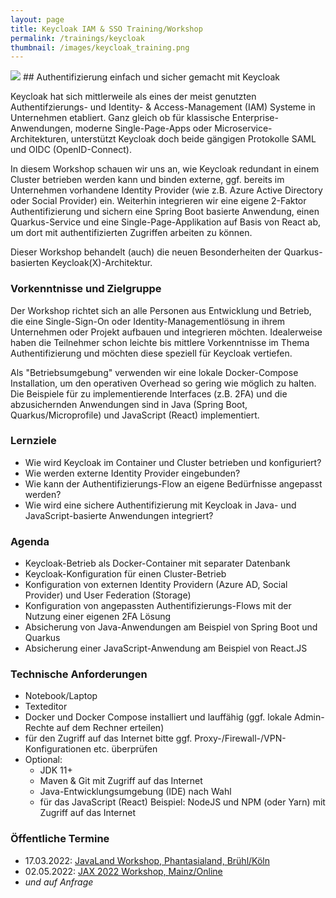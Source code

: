 ```yaml
---
layout: page
title: Keycloak IAM & SSO Training/Workshop
permalink: /trainings/keycloak
thumbnail: /images/keycloak_training.png
---
```


<img src="{{ page.thumbnail }}" class="postimg"/>
## Authentifizierung einfach und sicher gemacht mit Keycloak

Keycloak hat sich mittlerweile als eines der meist genutzten Authentifzierungs- und Identity- & Access-Management (IAM) Systeme in Unternehmen etabliert. Ganz gleich ob für klassische Enterprise-Anwendungen, moderne Single-Page-Apps oder Microservice-Architekturen, unterstützt Keycloak doch beide gängigen Protokolle SAML und OIDC (OpenID-Connect).

In diesem Workshop schauen wir uns an, wie Keycloak redundant in einem Cluster betrieben werden kann und binden externe, ggf. bereits im Unternehmen vorhandene Identity Provider (wie z.B. Azure Active Directory oder Social Provider) ein. Weiterhin integrieren wir eine eigene 2-Faktor Authentifizierung und sichern eine Spring Boot basierte Anwendung, einen Quarkus-Service und eine Single-Page-Applikation auf Basis von React ab, um dort mit authentifizierten Zugriffen arbeiten zu können.

Dieser Workshop behandelt (auch) die neuen Besonderheiten der Quarkus-basierten Keycloak(X)-Architektur.

### Vorkenntnisse und Zielgruppe

Der Workshop richtet sich an alle Personen aus Entwicklung und Betrieb, die eine Single-Sign-On oder Identity-Managementlösung in ihrem Unternehmen oder Projekt aufbauen und integrieren möchten. Idealerweise haben die Teilnehmer schon leichte bis mittlere Vorkenntnisse im Thema Authentifizierung und möchten diese speziell für Keycloak vertiefen.

Als "Betriebsumgebung" verwenden wir eine lokale Docker-Compose Installation, um den operativen Overhead so gering wie möglich zu halten. Die Beispiele für zu implementierende Interfaces (z.B. 2FA) und die abzusichernden Anwendungen sind in Java (Spring Boot, Quarkus/Microprofile) und JavaScript (React) implementiert.

### Lernziele

* Wie wird Keycloak im Container und Cluster betrieben und konfiguriert?
* Wie werden externe Identity Provider eingebunden?
* Wie kann der Authentifizierungs-Flow an eigene Bedürfnisse angepasst werden?
* Wie wird eine sichere Authentifizierung mit Keycloak in Java- und JavaScript-basierte Anwendungen integriert?

### Agenda

* Keycloak-Betrieb als Docker-Container mit separater Datenbank
* Keycloak-Konfiguration für einen Cluster-Betrieb
* Konfiguration von externen Identity Providern (Azure AD, Social Provider) und User Federation (Storage)
* Konfiguration von angepassten Authentifizierungs-Flows mit der Nutzung einer eigenen 2FA Lösung
* Absicherung von Java-Anwendungen am Beispiel von Spring Boot und Quarkus
* Absicherung einer JavaScript-Anwendung am Beispiel von React.JS

### Technische Anforderungen

* Notebook/Laptop
* Texteditor
* Docker und Docker Compose installiert und lauffähig (ggf. lokale Admin-Rechte auf dem Rechner erteilen)
* für den Zugriff auf das Internet bitte ggf. Proxy-/Firewall-/VPN-Konfigurationen etc. überprüfen
* Optional:
  * JDK 11+
  * Maven & Git mit Zugriff auf das Internet
  * Java-Entwicklungsumgebung (IDE) nach Wahl
  * für das JavaScript (React) Beispiel: NodeJS und NPM (oder Yarn) mit Zugriff auf das Internet

### Öffentliche Termine

* 17.03.2022: [JavaLand Workshop, Phantasialand, Brühl/Köln](https://www.javaland.eu/)
* 02.05.2022: [JAX 2022 Workshop, Mainz/Online](https://jax.de/performance-security/workshop-authentifizierung-einfach-und-sicher-gemacht-mit-keycloak-iam-und-sso/)
* _und auf Anfrage_
